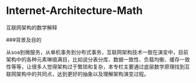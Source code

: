 # Internet-Architecture-Math
互联网架构的数学解释

###背景及目的

从soa到微服务，从单机事务到分布式事务，互联网架构技术一致在演变中，目前架构中的各种元素琳琅满目，比如说分表分库、数据一致性、负载均衡、缓存一致性等等，让很多人觉得架构过于繁琐和复杂，本专栏主要通过底层数学原理找到互联网架构中的共同点，达到更好的抽象以及理解架构演变过程。